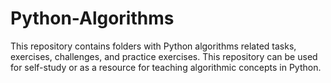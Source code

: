 # Python-Algorithms
This repository contains folders with Python algorithms related tasks, exercises, challenges, and practice exercises.  This repository can be used for self-study or as a resource for teaching algorithmic concepts in Python. 
